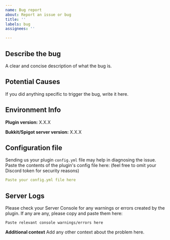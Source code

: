 ```yaml
---
name: Bug report
about: Report an issue or bug
title: ''
labels: bug
assignees: ''

---
```


## Describe the bug
A clear and concise description of what the bug is.

## Potential Causes
If you did anything specific to trigger the bug, write it here.

## Environment Info
**Plugin version:** X.X.X

**Bukkit/Spigot server version:** X.X.X

## Configuration file
Sending us your plugin `config.yml` file may help in diagnosing the issue. Paste the contents of the plugin's config file here: (feel free to omit your Discord token for security reasons)
```yaml
Paste your config.yml file here
```

## Server Logs
Please check your Server Console for any warnings or errors created by the plugin. If any are any, please copy and paste them here:
```
Paste relevant console warnings/errors here
```


**Additional context**
Add any other context about the problem here.
